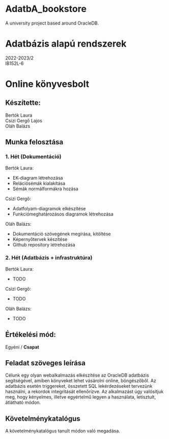 # AdatbA_bookstore
A university project based around OracleDB.

# Adatbázis alapú rendszerek
2022-2023/2  
IB152L-6

# Online könyvesbolt

## Készítette:
Bertók Laura  
Csizi Gergő Lajos  
Oláh Balázs  

## Munka felosztása

### 1.	Hét (Dokumentáció)
Bertók Laura:	
- EK-diagram létrehozása	
- Relációsémák kialakítása	
- Sémák normálformákra hozása	
		
Csizi Gergő:
- Adatfolyam-diagramok elkészítése	
- Funkciómeghatározásos diagramok létrehozása	
		
		
Oláh Balázs:	
- Dokumentáció szövegének megírása, kitöltése	
- Képernyőtervek készítése	
- Github repository létrehozása	
		
### 2.	Hét (Adatbázis + infrastruktúra)
Bertók Laura:
- TODO	
		
		
		
Csizi Gergő:
- TODO	
		
		
		
Oláh Balázs:
- TODO	
		
		
		

## Értékelési mód:

Egyéni / __Csapat__

## Feladat szöveges leírása

Célunk egy olyan webalkalmazás elkészítése az OracleDB adatbázis segítségével, amiben könyveket lehet vásárolni online, böngészőből. Az adatbázis esetén triggereket, összetett SQL lekérdezéseket tervezünk használni, a rekordok integritását ellenőrizve. Az alkalmazást úgy valósítjuk meg, hogy kényelmes, illetve egyértelmű legyen a használata, letisztult, átlátható módon. 

## Követelménykatalógus

A követelménykatalógus tanult módon való megadása.
